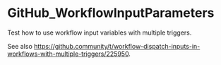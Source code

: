 # GitHub_WorkflowInputParameters

Test how to use workflow input variables with multiple triggers.

See also https://github.community/t/workflow-dispatch-inputs-in-workflows-with-multiple-triggers/225950.
